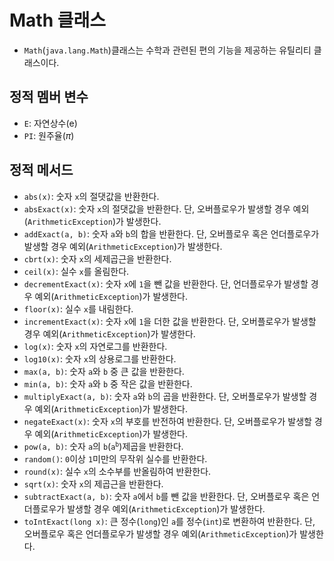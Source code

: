 # Math 클래스
- `Math`(`java.lang.Math`)클래스는 수학과 관련된 편의 기능을 제공하는 유틸리티 클래스이다.

## 정적 멤버 변수
- `E`: 자연상수(e)
- `PI`: 원주율($\pi$)

## 정적 메서드
- `abs(x)`: 숫자 `x`의 절댓값을 반환한다.
- `absExact(x)`: 숫자 `x`의 절댓값을 반환한다. 단, 오버플로우가 발생할 경우 예외(`ArithmeticException`)가 발생한다.
- `addExact(a, b)`: 숫자 `a`와 `b`의 합을 반환한다. 단, 오버플로우 혹은 언더플로우가 발생할 경우 예외(`ArithmeticException`)가 발생한다.
- `cbrt(x)`: 숫자 `x`의 세제곱근을 반환한다.
- `ceil(x)`: 실수 `x`를 올림한다.
- `decrementExact(x)`: 숫자 `x`에 `1`을 뺀 값을 반환한다. 단, 언더플로우가 발생할 경우 예외(`ArithmeticException`)가 발생한다.
- `floor(x)`: 실수 `x`를 내림한다.
- `incrementExact(x)`: 숫자 `x`에 `1`을 더한 값을 반환한다. 단, 오버플로우가 발생할 경우 예외(`ArithmeticException`)가 발생한다.
- `log(x)`: 숫자 `x`의 자연로그를 반환한다.
- `log10(x)`: 숫자 `x`의 상용로그를 반환한다.
- `max(a, b)`: 숫자 `a`와 `b` 중 큰 값을 반환한다.
- `min(a, b)`: 숫자 `a`와 `b` 중 작은 값을 반환한다.
- `multiplyExact(a, b)`: 숫자 `a`와 `b`의 곱을 반환한다. 단, 오버플로우가 발생할 경우 예외(`ArithmeticException`)가 발생한다.
- `negateExact(x)`: 숫자 `x`의 부호를 반전하여 반환한다. 단, 오버플로우가 발생할 경우 예외(`ArithmeticException`)가 발생한다.
- `pow(a, b)`: 숫자 `a`의 `b`(<code>a<sup>b</sup></code>)제곱을 반환한다.
- `random()`: `0`이상 `1`미만의 무작위 실수를 반환한다.
- `round(x)`: 실수 `x`의 소수부를 반올림하여 반환한다.
- `sqrt(x)`: 숫자 `x`의 제곱근을 반환한다.
- `subtractExact(a, b)`: 숫자 `a`에서 `b`를 뺀 값을 반환한다. 단, 오버플로우 혹은 언더플로우가 발생할 경우 예외(`ArithmeticException`)가 발생한다.
- `toIntExact(long x)`: 큰 정수(`long`)인 `a`를 정수(`int`)로 변환하여 반환한다. 단, 오버플로우 혹은 언더플로우가 발생할 경우 예외(`ArithmeticException`)가 발생한다.
